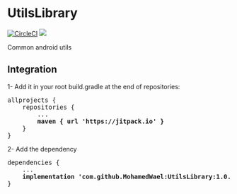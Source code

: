 # UtilsLibrary 

[![CircleCI](https://circleci.com/gh/MohamedWael/UtilsLibrary/tree/master.svg?style=svg)](https://circleci.com/gh/MohamedWael/UtilsLibrary/tree/master) 
[![](https://jitpack.io/v/MohamedWael/UtilsLibrary.svg)](https://jitpack.io/#MohamedWael/UtilsLibrary)

Common android utils

## Integration

1- Add it in your root build.gradle at the end of repositories:

<pre>
allprojects {
    repositories {
        ...
        <b>maven { url 'https://jitpack.io' }</b>
    }
}
</pre>

2- Add the dependency

<pre>
dependencies {
    ...
    <b>implementation 'com.github.MohamedWael:UtilsLibrary:1.0.1'</b>
}
</pre>
